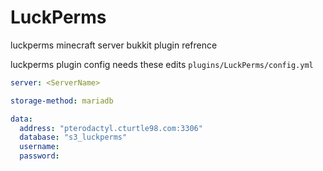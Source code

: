 # LuckPerms 

luckperms minecraft server bukkit plugin refrence


luckperms plugin config needs these edits `plugins/LuckPerms/config.yml`
```yaml
server: <ServerName>

storage-method: mariadb

data:
  address: "pterodactyl.cturtle98.com:3306"
  database: "s3_luckperms"
  username:
  password:

```

